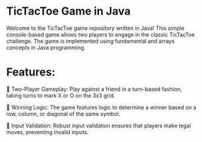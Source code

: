 # TicTacToe Game in Java

Welcome to the TicTacToe game repository written in Java! This simple console-based game allows two players to engage in the classic TicTacToe challenge. The game is implemented using fundamental and arrays concepts in Java programming.

# Features:

🚀 Two-Player Gameplay: Play against a friend in a turn-based fashion, taking turns to mark X or O on the 3x3 grid.

🚀 Winning Logic: The game features logic to determine a winner based on a row, column, or diagonal of the same symbol.

🚀 Input Validation: Robust input validation ensures that players make legal moves, preventing invalid inputs.
